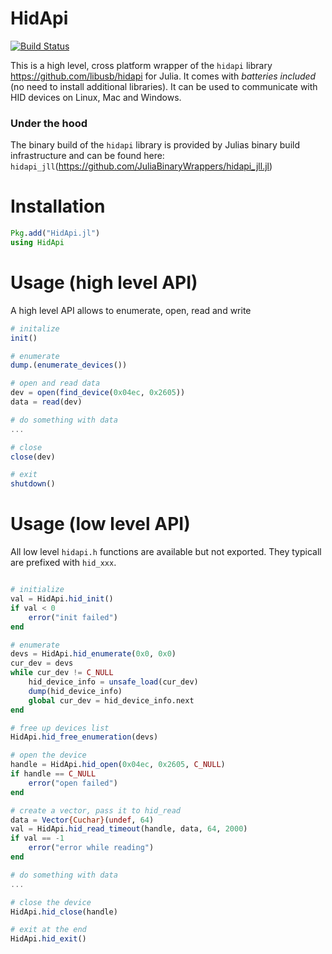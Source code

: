 # HidApi

[![Build Status](https://travis-ci.com/laborg/HidApi.jl.svg?branch=master)](https://travis-ci.com/laborg/HidApi.jl)

This is a high level, cross platform wrapper of the `hidapi` library <https://github.com/libusb/hidapi> for
Julia. It comes with _batteries included_ (no need to install additional libraries).
It can be used to communicate with HID devices on Linux, Mac and Windows. 

### Under the hood
The binary build of the `hidapi` library is provided by Julias binary build infrastructure and
can be found here: `hidapi_jll`(<https://github.com/JuliaBinaryWrappers/hidapi_jll.jl>)

# Installation
```julia
Pkg.add("HidApi.jl")
using HidApi
```

# Usage (high level API)
A high level API allows to enumerate, open, read and write

```julia
# initalize
init()

# enumerate
dump.(enumerate_devices())

# open and read data
dev = open(find_device(0x04ec, 0x2605))
data = read(dev)

# do something with data
...

# close
close(dev)

# exit
shutdown()
```

# Usage (low level API)
All low level `hidapi.h` functions are available but not exported. They typicall are prefixed
with `hid_xxx`.

```julia

# initialize
val = HidApi.hid_init()
if val < 0
    error("init failed")
end

# enumerate
devs = HidApi.hid_enumerate(0x0, 0x0)
cur_dev = devs
while cur_dev != C_NULL
    hid_device_info = unsafe_load(cur_dev)
    dump(hid_device_info)
    global cur_dev = hid_device_info.next
end

# free up devices list
HidApi.hid_free_enumeration(devs)

# open the device
handle = HidApi.hid_open(0x04ec, 0x2605, C_NULL)
if handle == C_NULL 
    error("open failed")
end

# create a vector, pass it to hid_read
data = Vector{Cuchar}(undef, 64)
val = HidApi.hid_read_timeout(handle, data, 64, 2000)
if val == -1 
    error("error while reading")
end

# do something with data
...

# close the device
HidApi.hid_close(handle)

# exit at the end
HidApi.hid_exit()
```



